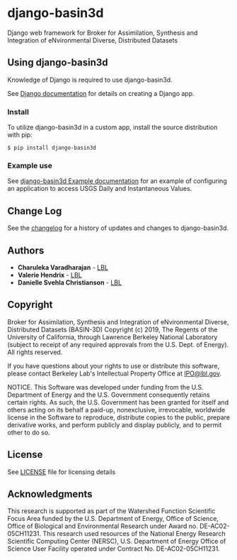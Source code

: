 # django-basin3d
Django web framework for Broker for Assimilation, Synthesis and Integration of eNvironmental Diverse, Distributed Datasets

## Using django-basin3d
Knowledge of Django is required to use django-basin3d.

See [Django documentation](https://docs.djangoproject.com/) for details on creating a Django app.

### Install
To utilize django-basin3d in a custom app, install the source distribution with pip:

    $ pip install django-basin3d
    
### Example use
See [django-basin3d Example documentation](https://basin3d.readthedocs.io/projects/django-basin3d/en/stable/index.html) for an example of configuring an application to access USGS Daily and Instantaneous Values.

## Change Log
See the [changelog](https://basin3d.readthedocs.io/projects/django-basin3d/en/stable/changelog.html) for a history of updates and changes to django-basin3d.

## Authors
* **Charuleka Varadharajan** - [LBL](http://eesa.lbl.gov/profiles/charuleka-varadharajan/)
* **Valerie Hendrix**  - [LBL](https://crd.lbl.gov/departments/data-science-and-technology/uss/staff/valerie-hendrix)
* **Danielle Svehla Christianson** - [LBL](https://crd.lbl.gov/departments/data-science-and-technology/uss/staff/danielle-christianson/)

## Copyright
Broker for Assimilation, Synthesis and Integration of eNvironmental Diverse, Distributed Datasets (BASIN-3D) Copyright (c) 2019, The
Regents of the University of California, through Lawrence Berkeley National
Laboratory (subject to receipt of any required approvals from the U.S.
Dept. of Energy).  All rights reserved.

If you have questions about your rights to use or distribute this software,
please contact Berkeley Lab's Intellectual Property Office at
IPO@lbl.gov.

NOTICE.  This Software was developed under funding from the U.S. Department
of Energy and the U.S. Government consequently retains certain rights.  As
such, the U.S. Government has been granted for itself and others acting on
its behalf a paid-up, nonexclusive, irrevocable, worldwide license in the
Software to reproduce, distribute copies to the public, prepare derivative
works, and perform publicly and display publicly, and to permit other to do
so.

## License
See [LICENSE](https://basin3d.readthedocs.io/projects/django-basin3d/en/stable/license_agreement.html) file for licensing details

## Acknowledgments
This research is supported as part of the Watershed Function Scientific Focus Area funded by the U.S. Department of Energy, Office of Science, Office of Biological and Environmental Research under Award no. DE-AC02-05CH11231. This research used resources of the National Energy Research Scientific Computing Center (NERSC), U.S. Department of Energy Office of Science User Facility operated under Contract No. DE-AC02-05CH11231. 
